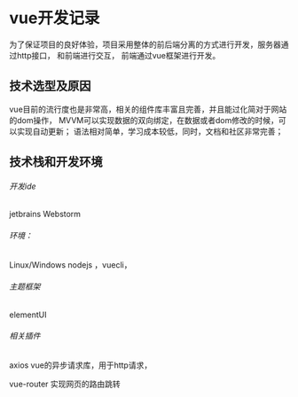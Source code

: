 # vue开发记录

为了保证项目的良好体验，项目采用整体的前后端分离的方式进行开发，服务器通过http接口，
和前端进行交互， 前端通过vue框架进行开发。

## 技术选型及原因

vue目前的流行度也是非常高，相关的组件库丰富且完善，并且能过化简对于网站的dom操作，
MVVM可以实现数据的双向绑定，在数据或者dom修改的时候，可以实现自动更新；
语法相对简单，学习成本较低，同时，文档和社区非常完善；

## 技术栈和开发环境

###### 开发ide

jetbrains Webstorm

###### 环境：

Linux/Windows nodejs ，vuecli，

###### 主题框架

 elementUI

###### 相关插件

axios  vue的异步请求库，用于http请求，

vue-router 实现网页的路由跳转